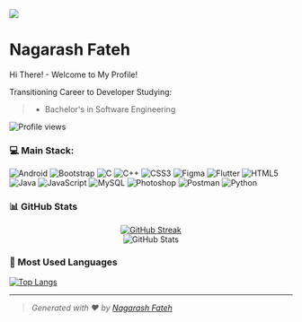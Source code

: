 <img src="https://user-images.githubusercontent.com/58959408/232639433-cb0aea21-66f0-4508-a771-85e2089c5a87.gif" style="max-width: 100%; display: inline-block;" data-target="animated-image.originalImage">

# Nagarash Fateh

Hi There! - Welcome to My Profile!

Transitioning Career to Developer 
Studying:
> - Bachelor's in Software Engineering

![Profile views](https://komarev.com/ghpvc/?username=Nigarish-here66&label=Profile%20views&color=0e75b6&style=flat)

### 💻 Main Stack:
![Android](https://img.shields.io/badge/-none?logo=android&logoColor=white&labelColor=black&style=flat-square)
![Bootstrap](https://img.shields.io/badge/-none?logo=bootstrap&logoColor=white&labelColor=black&style=flat-square)
![C](https://img.shields.io/badge/-none?logo=c&logoColor=white&labelColor=black&style=flat-square)
![C++](https://img.shields.io/badge/-none?logo=cplusplus&logoColor=white&labelColor=black&style=flat-square)
![CSS3](https://img.shields.io/badge/-none?logo=css3&logoColor=white&labelColor=black&style=flat-square)
![Figma](https://img.shields.io/badge/-none?logo=figma&logoColor=white&labelColor=black&style=flat-square)
![Flutter](https://img.shields.io/badge/-none?logo=flutter&logoColor=white&labelColor=black&style=flat-square)
![HTML5](https://img.shields.io/badge/-none?logo=html5&logoColor=white&labelColor=black&style=flat-square)
![Java](https://img.shields.io/badge/-none?logo=java&logoColor=white&labelColor=black&style=flat-square)
![JavaScript](https://img.shields.io/badge/-none?logo=javascript&logoColor=yellow&labelColor=black&style=flat-square)
![MySQL](https://img.shields.io/badge/-none?logo=mysql&logoColor=white&labelColor=black&style=flat-square)
![Photoshop](https://img.shields.io/badge/-none?logo=adobephotoshop&logoColor=white&labelColor=black&style=flat-square)
![Postman](https://img.shields.io/badge/-none?logo=postman&logoColor=white&labelColor=black&style=flat-square)
![Python](https://img.shields.io/badge/-none?logo=python&logoColor=yellow&labelColor=black&style=flat-square)




### 📊 GitHub Stats
<center>
  <a href="https://git.io/streak-stats">
    <img src="https://github-readme-streak-stats.herokuapp.com/?user=Nigarish-here66&theme=dark&hide_border=true" alt="GitHub Streak"/>
  </a>
  <br/>
  <img src="https://github-readme-stats.vercel.app/api?username=Nigarish-here66&show_icons=true&theme=dark&hide_border=true" alt="GitHub Stats"/>
</center>

### 🚀 Most Used Languages
[![Top Langs](https://github-readme-stats.vercel.app/api/top-langs/?username=Nigarish-here66&layout=compact&theme=dark&hide_border=true)](https://github.com/anuraghazra/github-readme-stats)

---

> *Generated with ❤️ by [Nagarash Fateh](https://github.com/Nigarish-here66)*





<!--
**Nigarish-here66/Nigarish-here66** is a ✨ _special_ ✨ repository because its `README.md` (this file) appears on your GitHub profile.

Here are some ideas to get you started:

- 🔭 I’m currently working on .
- 🌱 I’m currently learning ...
- 👯 I’m looking to collaborate on ...
- 🤔 I’m looking for help with ...
- 💬 Ask me about ...
- 📫 How to reach me: ...
- 😄 Pronouns: ...
- ⚡ Fun fact: ...
-->
